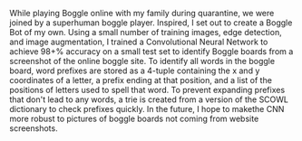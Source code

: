 While playing Boggle online with my family during quarantine, we were joined by a superhuman boggle player. Inspired, I set out to create a Boggle Bot of my own. Using a small number of training images, edge detection, and image augmentation, I trained a Convolutional Neural Network to achieve 98+% accuracy on a small test set to identify Boggle boards from a screenshot of the online boggle site. To identify all words in the boggle board, word prefixes are stored as a 4-tuple containing the x and y coordinates of a letter, a prefix ending at that position, and a list of the positions of letters used to spell that word. To prevent expanding prefixes that don't lead to any words, a trie is created from a version of the SCOWL dictionary to check prefixes quickly. In the future, I hope to makethe CNN more robust to pictures of boggle boards not coming from website screenshots.
